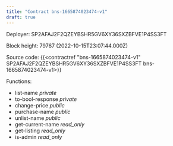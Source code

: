 ```yaml
---
title: "Contract bns-1665874023474-v1"
draft: true
---
```

Deployer: SP2AFAJ2F2QZEYBSHR5GV6XY36SXZBFVE1P4SS3FT


 



Block height: 79767 (2022-10-15T23:07:44.000Z)

Source code: {{<contractref "bns-1665874023474-v1" SP2AFAJ2F2QZEYBSHR5GV6XY36SXZBFVE1P4SS3FT bns-1665874023474-v1>}}

Functions:

* list-name _private_
* to-bool-response _private_
* change-price _public_
* purchase-name _public_
* unlist-name _public_
* get-current-name _read_only_
* get-listing _read_only_
* is-admin _read_only_
